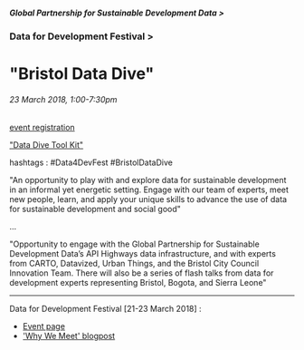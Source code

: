 ##### Global Partnership for Sustainable Development Data >
### Data for Development Festival >
# "Bristol Data Dive"
###### 23 March 2018, 1:00-7:30pm



[event registration](http://www.data4sdgs.org/news/bristol-data-dive)

["Data Dive Tool Kit"](https://docs.google.com/document/d/1hMf09ZC892o3yZCgCd64l6i92M5lVGxmOLLk7JZDYk0/edit)

hashtags : #Data4DevFest #BristolDataDive

"An opportunity to play with and explore data for sustainable development in an informal yet energetic setting. Engage with our team of experts, meet new people, learn, and apply your unique skills to advance the use of data for sustainable development and social good"

...

"Opportunity to engage with the Global Partnership for Sustainable Development Data’s API Highways data infrastructure, and with experts from CARTO, Datavized, Urban Things, and the Bristol City Council Innovation Team. There will also be a series of flash talks from data for development experts representing Bristol, Bogota, and Sierra Leone"

---
Data for Development Festival [21-23 March 2018] :

* [Event page](http://www.data4sdgs.org/news/data-development-festival)
* ['Why We Meet' blogpost](http://www.data4sdgs.org/news/thoughts-ahead-data-development-festival-why-we-meet)